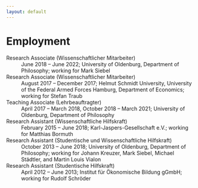 ```yaml
---
layout: default
---
```


# Employment

<dl>
   <dt>Research Associate (Wissenschaftlicher Mitarbeiter)</dt>
      <dd>June 2018 – June 2022; University of Oldenburg, Department of Philosophy; working for Mark Siebel</dd>
   <dt>Research Associate (Wissenschaftlicher Mitarbeiter)</dt>
      <dd>August 2017 – December 2017; Helmut Schmidt University, University of the Federal Armed Forces Hamburg, Department of Economics; working for Stefan Traub</dd>
   <dt>Teaching Associate (Lehrbeauftragter)</dt>
      <dd>April 2017 – March 2018, October 2018 – March 2021; University of Oldenburg, Department of Philosophy</dd>
   <dt>Research Assistant (Wissenschaftliche Hilfskraft)</dt>
      <dd>February 2015 – June 2018; Karl-Jaspers-Gesellschaft e.V.; working for Matthias Bormuth</dd>
   <dt>Research Assistant (Studentische und Wissenschaftliche Hilfskraft)</dt>
      <dd>October 2013 – June 2018; University of Oldenburg, Department of Philosophy; working for Johann Kreuzer, Mark Siebel, Michael Städtler, and Martin Louis Vialon</dd>
   <dt>Research Assistant (Studentische Hilfskraft)</dt>
      <dd>April 2012 – June 2013; Institut für Ökonomische Bildung gGmbH; working for Rudolf Schröder</dd>
</dl>
